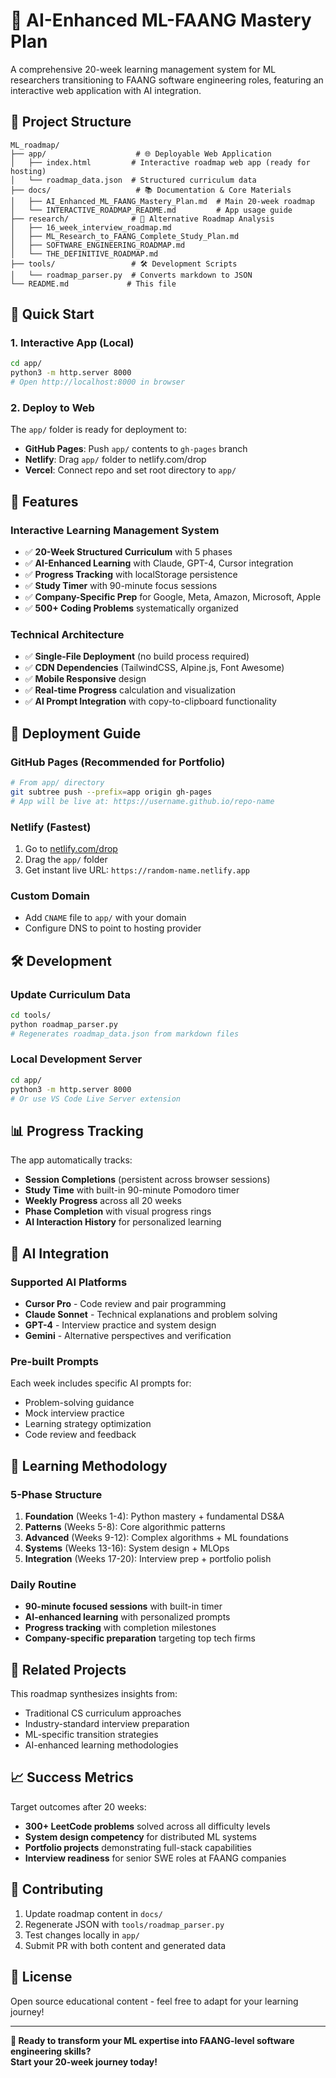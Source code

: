 # 🚀 AI-Enhanced ML-FAANG Mastery Plan

A comprehensive 20-week learning management system for ML researchers transitioning to FAANG software engineering roles, featuring an interactive web application with AI integration.

## 📁 Project Structure

```
ML_roadmap/
├── app/                    # 🌐 Deployable Web Application
│   ├── index.html         # Interactive roadmap web app (ready for hosting)
│   └── roadmap_data.json  # Structured curriculum data
├── docs/                   # 📚 Documentation & Core Materials  
│   ├── AI_Enhanced_ML_FAANG_Mastery_Plan.md  # Main 20-week roadmap
│   └── INTERACTIVE_ROADMAP_README.md         # App usage guide
├── research/              # 🔬 Alternative Roadmap Analysis
│   ├── 16_week_interview_roadmap.md
│   ├── ML_Research_to_FAANG_Complete_Study_Plan.md
│   ├── SOFTWARE_ENGINEERING_ROADMAP.md
│   └── THE_DEFINITIVE_ROADMAP.md
├── tools/                 # 🛠️ Development Scripts
│   └── roadmap_parser.py  # Converts markdown to JSON
└── README.md             # This file
```

## 🎯 Quick Start

### 1. Interactive App (Local)
```bash
cd app/
python3 -m http.server 8000
# Open http://localhost:8000 in browser
```

### 2. Deploy to Web
The `app/` folder is ready for deployment to:
- **GitHub Pages**: Push `app/` contents to `gh-pages` branch
- **Netlify**: Drag `app/` folder to netlify.com/drop  
- **Vercel**: Connect repo and set root directory to `app/`

## 🌟 Features

### Interactive Learning Management System
- ✅ **20-Week Structured Curriculum** with 5 phases
- ✅ **AI-Enhanced Learning** with Claude, GPT-4, Cursor integration
- ✅ **Progress Tracking** with localStorage persistence
- ✅ **Study Timer** with 90-minute focus sessions
- ✅ **Company-Specific Prep** for Google, Meta, Amazon, Microsoft, Apple
- ✅ **500+ Coding Problems** systematically organized

### Technical Architecture  
- ✅ **Single-File Deployment** (no build process required)
- ✅ **CDN Dependencies** (TailwindCSS, Alpine.js, Font Awesome)
- ✅ **Mobile Responsive** design
- ✅ **Real-time Progress** calculation and visualization
- ✅ **AI Prompt Integration** with copy-to-clipboard functionality

## 🚀 Deployment Guide

### GitHub Pages (Recommended for Portfolio)
```bash
# From app/ directory
git subtree push --prefix=app origin gh-pages
# App will be live at: https://username.github.io/repo-name
```

### Netlify (Fastest)
1. Go to [netlify.com/drop](https://app.netlify.com/drop)
2. Drag the `app/` folder
3. Get instant live URL: `https://random-name.netlify.app`

### Custom Domain
- Add `CNAME` file to `app/` with your domain
- Configure DNS to point to hosting provider

## 🛠️ Development

### Update Curriculum Data
```bash
cd tools/
python roadmap_parser.py
# Regenerates roadmap_data.json from markdown files
```

### Local Development Server
```bash
cd app/
python3 -m http.server 8000
# Or use VS Code Live Server extension
```

## 📊 Progress Tracking

The app automatically tracks:
- **Session Completions** (persistent across browser sessions)
- **Study Time** with built-in 90-minute Pomodoro timer
- **Weekly Progress** across all 20 weeks
- **Phase Completion** with visual progress rings
- **AI Interaction History** for personalized learning

## 🤖 AI Integration

### Supported AI Platforms
- **Cursor Pro** - Code review and pair programming
- **Claude Sonnet** - Technical explanations and problem solving  
- **GPT-4** - Interview practice and system design
- **Gemini** - Alternative perspectives and verification

### Pre-built Prompts
Each week includes specific AI prompts for:
- Problem-solving guidance
- Mock interview practice  
- Learning strategy optimization
- Code review and feedback

## 🎯 Learning Methodology

### 5-Phase Structure
1. **Foundation** (Weeks 1-4): Python mastery + fundamental DS&A
2. **Patterns** (Weeks 5-8): Core algorithmic patterns  
3. **Advanced** (Weeks 9-12): Complex algorithms + ML foundations
4. **Systems** (Weeks 13-16): System design + MLOps
5. **Integration** (Weeks 17-20): Interview prep + portfolio polish

### Daily Routine
- **90-minute focused sessions** with built-in timer
- **AI-enhanced learning** with personalized prompts
- **Progress tracking** with completion milestones
- **Company-specific preparation** targeting top tech firms

## 🔗 Related Projects

This roadmap synthesizes insights from:
- Traditional CS curriculum approaches
- Industry-standard interview preparation
- ML-specific transition strategies  
- AI-enhanced learning methodologies

## 📈 Success Metrics

Target outcomes after 20 weeks:
- **300+ LeetCode problems** solved across all difficulty levels
- **System design competency** for distributed ML systems
- **Portfolio projects** demonstrating full-stack capabilities
- **Interview readiness** for senior SWE roles at FAANG companies

## 🤝 Contributing

1. Update roadmap content in `docs/`
2. Regenerate JSON with `tools/roadmap_parser.py`
3. Test changes locally in `app/`
4. Submit PR with both content and generated data

## 📄 License

Open source educational content - feel free to adapt for your learning journey!

---

**🎯 Ready to transform your ML expertise into FAANG-level software engineering skills?**  
**Start your 20-week journey today!** 